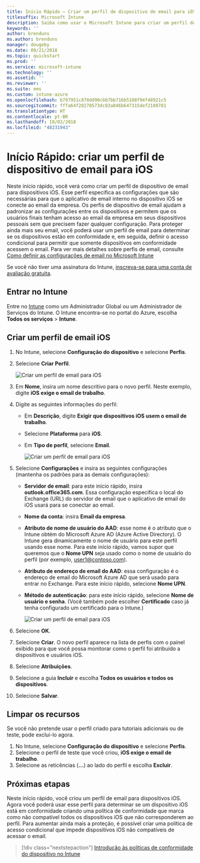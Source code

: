 ```yaml
---
title: Início Rápido – Criar um perfil de dispositivo de email para iOS
titlesuffix: Microsoft Intune
description: Saiba como usar o Microsoft Intune para criar um perfil de dispositivo de email para que dispositivos iOS possam se conectar ao email da empresa com segurança.
keywords: ''
author: brenduns
ms.author: brenduns
manager: dougeby
ms.date: 09/21/2018
ms.topic: quickstart
ms.prod: ''
ms.service: microsoft-intune
ms.technology: ''
ms.assetid: ''
ms.reviewer: ''
ms.suite: ems
ms.custom: intune-azure
ms.openlocfilehash: b797951c878dd90cbb7bb716b5108f94f48921c5
ms.sourcegitcommit: fffa64f28278573dc83a846b647315def2108781
ms.translationtype: HT
ms.contentlocale: pt-BR
ms.lasthandoff: 10/02/2018
ms.locfileid: "48231943"
---
```

# <a name="quickstart-create-an-email-device-profile-for-ios"></a>Início Rápido: criar um perfil de dispositivo de email para iOS

Neste início rápido, você verá como criar um perfil de dispositivo de email para dispositivos iOS. Esse perfil especifica as configurações que são necessárias para que o aplicativo de email interno no dispositivo iOS se conecte ao email da empresa. Os perfis de dispositivo de email ajudam a padronizar as configurações entre os dispositivos e permitem que os usuários finais tenham acesso ao email da empresa em seus dispositivos pessoais sem que precisem fazer qualquer configuração. Para proteger ainda mais seu email, você poderá usar um perfil de email para determinar se os dispositivos estão em conformidade e, em seguida, definir o acesso condicional para permitir que somente dispositivos em conformidade acessem o email. Para ver mais detalhes sobre perfis de email, consulte [Como definir as configurações de email no Microsoft Intune](email-settings-configure.md)

Se você não tiver uma assinatura do Intune, [inscreva-se para uma conta de avaliação gratuita](free-trial-sign-up.md).

## <a name="sign-in-to-intune"></a>Entrar no Intune

Entre no [Intune](https://aka.ms/intuneportal) como um Administrador Global ou um Administrador de Serviços do Intune. O Intune encontra-se no portal do Azure, escolha **Todos os serviços** > **Intune**.

## <a name="create-an-ios-email-profile"></a>Criar um perfil de email iOS
1. No Intune, selecione **Configuração do dispositivo** e selecione **Perfis**.
2. Selecione **Criar Perfil**.
   
   ![Criar um perfil de email para iOS](media/quickstart-email-profile/ios-create-profile.png)

3. Em **Nome**, insira um nome descritivo para o novo perfil. Neste exemplo, digite **iOS exige o email de trabalho**.
4. Digite as seguintes informações do perfil:
   - Em **Descrição**, digite **Exigir que dispositivos iOS usem o email de trabalho**.
   - Selecione **Plataforma** para **iOS**.
   - Em **Tipo de perfil**, selecione **Email**.
    
     ![Criar um perfil de email para iOS](media/quickstart-email-profile/ios-email-profile-name.png)

5. Selecione **Configurações** e insira as seguintes configurações (mantenha os padrões para as demais configurações):
   - **Servidor de email**: para este início rápido, insira **outlook.office365.com**. Essa configuração especifica o local do Exchange (URL) do servidor de email que o aplicativo de email do iOS usará para se conectar ao email.
   - **Nome da conta**: insira **Email da empresa**.
   - **Atributo de nome de usuário do AAD**: esse nome é o atributo que o Intune obtém do Microsoft Azure AD (Azure Active Directory). O Intune gera dinamicamente o nome de usuário para este perfil usando esse nome. Para este início rápido, vamos supor que queremos que o **Nome UPN** seja usado como o nome de usuário do perfil (por exemplo, user1@contoso.com).
   - **Atributo de endereço de email do AAD**: essa configuração é o endereço de email do Microsoft Azure AD que será usado para entrar no Exchange. Para este início rápido, selecione **Nome UPN**.
   - **Método de autenticação**: para este início rápido, selecione **Nome de usuário e senha**. (Você também pode escolher **Certificado** caso já tenha configurado um certificado para o Intune.)
    
     ![Criar um perfil de email para iOS](media/quickstart-email-profile/ios-email-profile.png)

6. Selecione **OK**.
7. Selecione **Criar**. O novo perfil aparece na lista de perfis com o painel exibido para que você possa monitorar como o perfil foi atribuído a dispositivos e usuários iOS.
8. Selecione **Atribuições**.
9. Selecione a guia **Incluir** e escolha **Todos os usuários e todos os dispositivos**. 
10. Selecione **Salvar**.

## <a name="clean-up-resources"></a>Limpar os recursos
Se você não pretende usar o perfil criado para tutoriais adicionais ou de teste, pode excluí-lo agora.
1. No Intune, selecione **Configuração do dispositivo** e selecione **Perfis**.
2. Selecione o perfil de teste que você criou, **iOS exige o email de trabalho**.
3. Selecione as reticências (**...**) ao lado do perfil e escolha **Excluir**.

## <a name="next-steps"></a>Próximas etapas

Neste início rápido, você criou um perfil de email para dispositivos iOS. Agora você poderá usar esse perfil para determinar se um dispositivo iOS está em conformidade criando uma política de conformidade que marca como não compatível todos os dispositivos iOS que não corresponderem ao perfil. Para aumentar ainda mais a proteção, é possível criar uma política de acesso condicional que impede dispositivos iOS não compatíveis de acessar o email.

> [!div class="nextstepaction"]
> [Introdução às políticas de conformidade do dispositivo no Intune](device-compliance-get-started.md)
